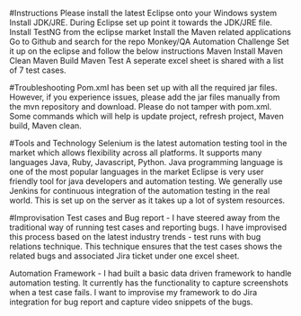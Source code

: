 
#Instructions
Please install the latest Eclipse onto your Windows system
Install JDK/JRE.
During Eclipse set up point it towards the JDK/JRE file.
Install TestNG from the eclipse market
Install the Maven related applications
Go to Github and search for the repo Monkey/QA Automation Challenge
Set it up on the eclipse and follow the below instructions
Maven Install
Maven Clean
Maven Build
 Maven Test 
 A seperate excel sheet is shared with a list of 7 test cases.

#Troubleshooting
Pom.xml has been set up with all the required jar files. However, if you experience issues, please add the jar files manually from the mvn repository and download. Please do not tamper with pom.xml. Some commands which will help is update project, refresh project, Maven build, Maven clean.

#Tools and Technology
Selenium is the latest automation testing tool in the market which allows flexibility across all platforms. It supports many languages Java, Ruby, Javascript, Python.
Java programming language is one of the most popular languages in the market
Eclipse is very user friendly tool for java developers and automation testing.
We generally use Jenkins for continuous integration of the automation testing in the real world. This is set up on the server as it takes up a lot of system resources. 

#Improvisation
Test cases and Bug report - I have steered away from the traditional way of running test cases and reporting bugs.  I have improvised this process based on the latest industry trends - test runs with bug relations technique. This technique ensures that the test cases shows the related bugs and associated Jira ticket under one excel sheet.

Automation Framework - I had built a basic data driven framework to handle automation testing. It currently has the functionality to capture screenshots when a test case fails. I want to improvise my framework to do Jira integration for bug report and capture video snippets of the bugs.
